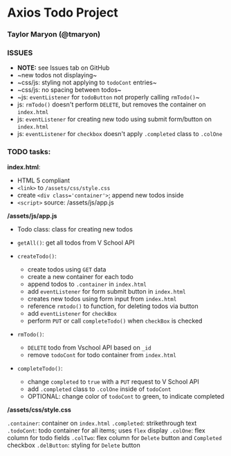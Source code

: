 # Axios Todo Project 
### Taylor Maryon (@tmaryon)

### **ISSUES**
- **NOTE:** see Issues tab on GitHub
- ~new todos not displaying~
- ~css/js: styling not applying to `todoCont` entries~
- ~css/js: no spacing between todos~
- ~js: `eventListener` for `todoButton` not properly calling `rmTodo()`~
- js: `rmTodo()` doesn't perform `DELETE`, but removes the container on `index.html`
- js: `eventListener` for creating new todo using submit form/button on `index.html`
- js: `eventListener` for `checkbox` doesn't apply `.completed` class to `.colOne`


### TODO tasks:

**index.html**:
- HTML 5 compliant
- `<link>` to `/assets/css/style.css`
- create `<div class='container'>`; append new todos inside
- `<script>` source: /assets/js/app.js

**/assets/js/app.js**
- Todo class:   class for creating new todos
- `getAll()`:     get all todos from V School API
- `createTodo()`: 
    - create todos using `GET` data
    - create a new container for each todo
    - append todos to `.container` in `index.html`
    - add `eventListener` for form submit button in `index.html`
    - creates new todos using form input from `index.html`
    - reference `rmtodo()` to function, for deleting todos via button
    - add `eventListener` for `checkBox`
    - perform `PUT` or call `completeTodo()` when `checkBox` is checked 

- `rmTodo()`:     
    - `DELETE` todo from Vschool API based on `_id`
    - remove `todoCont` for todo container from `index.html`

- `completeTodo()`:
    - change `completed` to `true` with a `PUT` request to V School API
    - add `.completed` class to `.colOne` inside of `todoCont` 
    - OPTIONAL: change color of `todoCont` to green, to indicate completed

**/assets/css/style.css**

`.container`:   container on `index.html`
`.completed`:   strikethrough text 
`.todoCont`:    todo container for all items; uses `flex` display
`.colOne`:      flex column for todo fields
`.colTwo`:      flex column for `Delete` button and `Completed` checkbox
`.delButton`:   styling for `Delete` button
